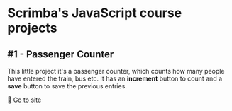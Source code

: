 # Scrimba's JavaScript course projects

## #1 - Passenger Counter

This little project it's a passenger counter, which counts how many people have entered the train, bus etc. It has an **increment** button to count and a **save** button to save the previous entries.

[🔗 Go to site](https://passengercounter-scrimba.netlify.app/)
